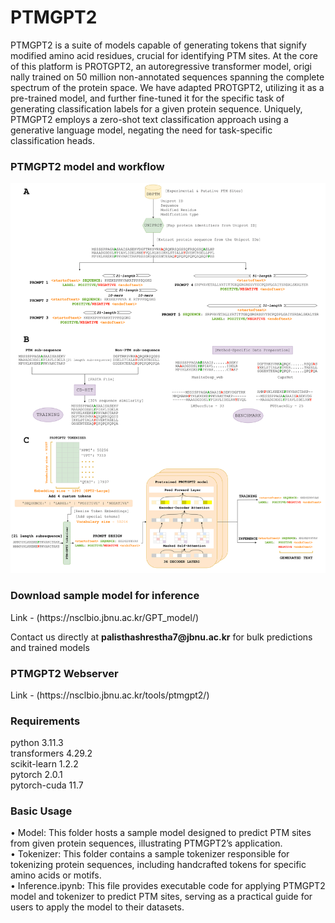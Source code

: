<h1>PTMGPT2</h1>
<p>PTMGPT2 is a suite of models capable of generating tokens
that signify modified amino acid residues, crucial for identifying PTM sites. At the
core of this platform is PROTGPT2, an autoregressive transformer model, origi
nally trained on 50 million non-annotated sequences spanning the complete spectrum
of the protein space. We have adapted PROTGPT2, utilizing it as a pre-trained
model, and further fine-tuned it for the specific task of generating classification
labels for a given protein sequence. Uniquely, PTMGPT2 employs a zero-shot text
classification approach using a generative language model, negating the need
for task-specific classification heads.</p>
<h3>PTMGPT2 model and workflow</h3>
<img src='PTMGPT2-workflow-model.png'></img>

<h3>Download sample model for inference</h3>
<p>Link - (https://nsclbio.jbnu.ac.kr/GPT_model/)</p>
<p>Contact us directly at <b>palisthashrestha7@jbnu.ac.kr</b> for bulk predictions and trained models</p>

<h3>PTMGPT2 Webserver</h3>
<p>Link - (https://nsclbio.jbnu.ac.kr/tools/ptmgpt2/)</p>

<h3>Requirements</h3>
<p>python 3.11.3 <br> transformers 4.29.2 <br> scikit-learn 1.2.2 <br> pytorch 2.0.1 <br> pytorch-cuda 11.7</p>

<h3>Basic Usage</h3>
<p>• Model: This folder hosts a sample model designed to predict PTM sites from given
protein sequences, illustrating PTMGPT2’s application.<br>
• Tokenizer: This folder contains a sample tokenizer responsible for tokenizing
protein sequences, including handcrafted tokens for specific amino acids or motifs.<br>
• Inference.ipynb: This file provides executable code for applying PTMGPT2 model
and tokenizer to predict PTM sites, serving as a practical guide for users to apply
the model to their datasets.</p>





